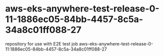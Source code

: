 # aws-eks-anywhere-test-release-0-11-1886ec05-84bb-4457-8c5a-34a8c01ff088-27
repository for use with E2E test job aws-eks-anywhere-test-release-0-11:1886ec05-84bb-4457-8c5a-34a8c01ff088-27
